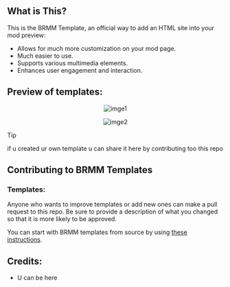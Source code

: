 ## What is This?

This is the BRMM Template, an official way to add an HTML site into your mod preview:

- Allows for much more customization on your mod page.
- Much easier to use.
- Supports various multimedia elements.
- Enhances user engagement and interaction.

## Preview of templates:

<p align="center">
     <img src="https://github.com/ControllerPog/BrmmModersTemplate/blob/main/Screenshots/example_01.png" alt="imge1">
</p>

<p align="center">
     <img src="https://github.com/ControllerPog/BrmmModersTemplate/blob/main/Screenshots/example_02.png" alt="imge2">
</p>

> [!TIP]
> if u created ur own template u can share it here by contributing too this repo

## Contributing to BRMM Templates

### Templates:

Anyone who wants to improve templates or add new ones can make a pull request to this repo. Be sure to provide a description of what you changed so that it is more likely to be approved.

You can start with BRMM templates from source by using [these instructions](https://github.com/anonymous-editor/BRMM/blob/main/Documentation/SOURCECODE.md).

## Credits:
- U can be here
